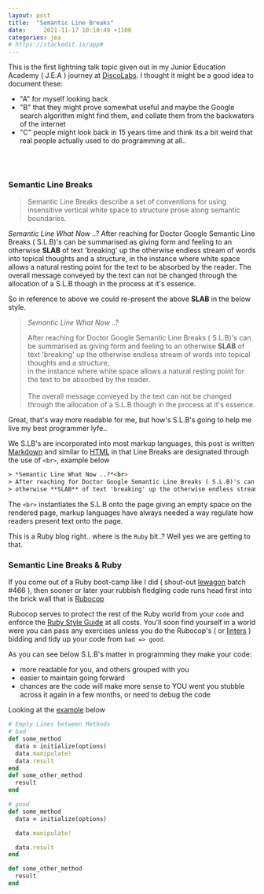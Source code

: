 ```yaml
---
layout: post
title:  "Semantic Line Breaks"
date:     2021-11-17 10:10:49 +1100
categories: jea
# https://stackedit.io/app#
---
```


This is the first lightning talk topic given out in my Junior Education Academy ( J.E.A ) journey at [DiscoLabs](http://discolabs.com). I thought it might be a good idea to document these:

- "A" for myself looking back
-  "B" that they might prove somewhat useful and maybe the Google search algorithm might find them, and collate them from the backwaters of the internet
-  "C" people might look back in 15 years time and think its a bit weird that real people actually used to do programming at all..
<br>
<br>


### Semantic Line Breaks






> Semantic Line Breaks describe a set of conventions for using insensitive vertical white space to structure prose along semantic boundaries.


*Semantic Line What Now ..?* After reaching for Doctor Google Semantic Line Breaks ( S.L.B)'s can be summarised as giving form and feeling to an otherwise **SLAB** of text 'breaking' up the otherwise endless stream of words into topical thoughts and a structure, in the instance where white space allows a natural resting point for the text to be absorbed by the reader. The overall message conveyed by the text can not be changed through the allocation of a S.L.B though in the process at it's essence.

So in reference to above we could re-present the above **SLAB** in the below style.


> *Semantic Line What Now ..?*
>
> After reaching for Doctor Google Semantic Line Breaks ( S.L.B)'s can be summarised as giving form and feeling to an otherwise **SLAB** of text 'breaking' up the otherwise endless stream of words into topical thoughts and a structure, <br> in the instance where white space allows a natural resting point for the text to be absorbed by the reader. <br><br>The overall message conveyed by the text can not be changed through the allocation of a S.L.B though in the process at it's essence.

Great, that's way more readable for me, but how's S.L.B's going to help me live my best programmer lyfe..

We S.LB's are incorporated into most markup languages, this post is written [Markdown](https://daringfireball.net/projects/markdown/) and similar to [HTML](https://www.w3.org/blog/international/) in that Line Breaks are designated through the use of `<br>`, example below

```html
> *Semantic Line What Now ..?*<br>
> After reaching for Doctor Google Semantic Line Breaks ( S.L.B)'s can be summarised as giving form and feeling to an
> otherwise **SLAB** of text 'breaking' up the otherwise endless stream of words into topical
```
The `<br>` instantiates the S.L.B onto the page giving an empty space on the rendered page, markup languages have always needed a way regulate how readers present text onto the page.

This is a Ruby blog right.. where is the ```Ruby``` bit..? Well yes we are getting to that.

### Semantic Line Breaks & Ruby
If you come out of a Ruby boot-camp like I did ( shout-out [lewagon](http://lewagon.com) batch #466 ), then sooner or later your rubbish fledgling code runs head first into the brick wall that is [Rubocop](https://rubocop.org/)

 Rubocop serves to protect the rest of the Ruby world from your `code` and enforce the [Ruby Style Guide](https://rubystyle.guide/) at all costs. You'll soon find yourself in a world were you can pass any exercises unless you do the Rubocop's ( or [linters](https://www.perforce.com/blog/qac/what-lint-code-and-why-linting-important) ) bidding and tidy up your code from `bad => good`.

As you can see below S.L.B's matter in programming they make your code:
- more readable for you, and others grouped with you
- easier to maintain going forward
- chances are the code will make more sense to YOU went you stubble across it again in a few months, or need to debug the code

Looking at the [example](https://rubystyle.guide/#empty-lines-between-methods) below

```ruby
# Empty Lines between Methods
# bad
def some_method
  data = initialize(options)
  data.manipulate!
  data.result
end
def some_other_method
  result
end

# good
def some_method
  data = initialize(options)

  data.manipulate!

  data.result
end

def some_other_method
  result
end
```
